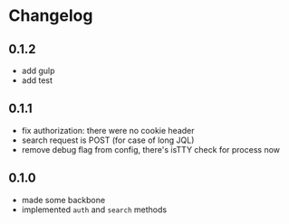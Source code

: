 # Changelog

## 0.1.2

* add gulp
* add test

## 0.1.1

* fix authorization: there were no cookie header
* search request is POST (for case of long JQL)
* remove debug flag from config, there's isTTY check for process now

## 0.1.0

* made some backbone
* implemented `auth` and `search` methods